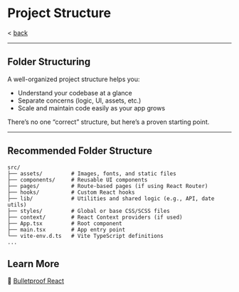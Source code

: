 # Project Structure

< [back](../README.md)

---

## Folder Structuring

A well-organized project structure helps you:

- Understand your codebase at a glance
- Separate concerns (logic, UI, assets, etc.)
- Scale and maintain code easily as your app grows

There’s no one “correct” structure, but here’s a proven starting point.

---

## Recommended Folder Structure

```
src/
├── assets/         # Images, fonts, and static files
├── components/     # Reusable UI components
├── pages/          # Route-based pages (if using React Router)
├── hooks/          # Custom React hooks
├── lib/            # Utilities and shared logic (e.g., API, date utils)
├── styles/         # Global or base CSS/SCSS files
├── context/        # React Context providers (if used)
├── App.tsx         # Root component
├── main.tsx        # App entry point
└── vite-env.d.ts   # Vite TypeScript definitions
...
```

## Learn More

🔗 [Bulletproof React](https://github.com/alan2207/bulletproof-react)
